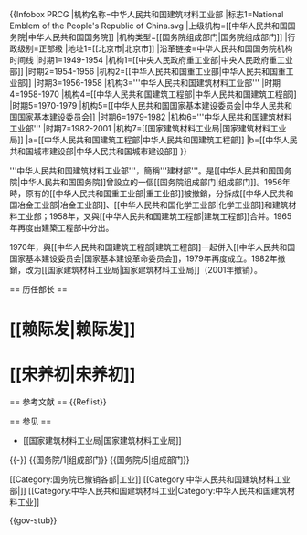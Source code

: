 {{Infobox PRCG
|机构名称=中华人民共和国建筑材料工业部
|标志1=National Emblem of the People's Republic of China.svg
|上级机构=[[中华人民共和国国务院|中华人民共和国国务院]]
|机构类型=[[国务院组成部门|国务院组成部门]]
|行政级别=正部级
|地址1=[[北京市|北京市]]
|沿革链接=中华人民共和国国务院机构时间线
|时期1=1949-1954
|机构1=[[中央人民政府重工业部|中央人民政府重工业部]]
|时期2=1954-1956
|机构2=[[中华人民共和国重工业部|中华人民共和国重工业部]]
|时期3=1956-1958
|机构3='''中华人民共和国建筑材料工业部'''
|时期4=1958-1970
|机构4=[[中华人民共和国建筑工程部|中华人民共和国建筑工程部]]
|时期5=1970-1979
|机构5=[[中华人民共和国国家基本建设委员会|中华人民共和国国家基本建设委员会]]
|时期6=1979-1982
|机构6='''中华人民共和国建筑材料工业部'''
|时期7=1982-2001
|机构7=[[国家建筑材料工业局|国家建筑材料工业局]]
|a=[[中华人民共和国建筑工程部|中华人民共和国建筑工程部]]
|b=[[中华人民共和国城市建设部|中华人民共和国城市建设部]]
}}

'''中华人民共和国建筑材料工业部'''，簡稱'''建材部'''。是[[中华人民共和国国务院|中华人民共和国国务院]]曾設立的一個[[国务院组成部门|组成部门]]。1956年時，原有的[[中华人民共和国重工业部|重工业部]]被撤銷，分拆成[[中华人民共和国冶金工业部|冶金工业部]]、[[中华人民共和国化学工业部|化学工业部]]和建筑材料工业部；1958年，又與[[中华人民共和国建筑工程部|建筑工程部]]合并。1965年再度由建築工程部中分出。

1970年，與[[中华人民共和国建筑工程部|建筑工程部]]一起併入[[中华人民共和国国家基本建设委员会|国家基本建设革命委员会]]，1979年再度成立。1982年撤銷，改为[[国家建筑材料工业局|国家建筑材料工业局]]（2001年撤销）。

== 历任部长 ==
# [[赖际发|赖际发]]
# [[宋养初|宋养初]]

== 参考文献 ==
{{Reflist}}

== 参见 ==
* [[国家建筑材料工业局|国家建筑材料工业局]]

{{-}}
{{国务院/1|组成部门}}
{{国务院/5|组成部门}}

[[Category:国务院已撤销各部|工业]]
[[Category:中华人民共和国建筑材料工业部|]]
[[Category:中华人民共和国建筑材料工业|Category:中华人民共和国建筑材料工业]]

{{gov-stub}}